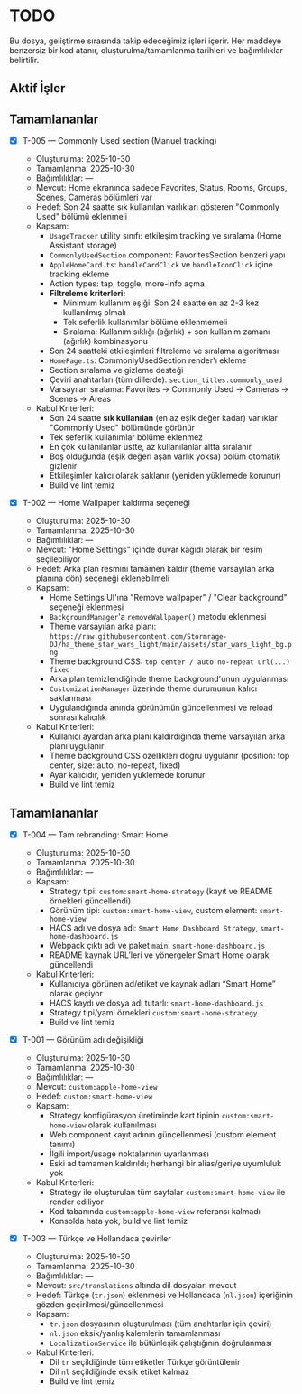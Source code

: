 # TODO

Bu dosya, geliştirme sırasında takip edeceğimiz işleri içerir. Her maddeye benzersiz bir kod atanır, oluşturulma/tamamlanma tarihleri ve bağımlılıklar belirtilir.

## Aktif İşler

## Tamamlananlar

- [x] T-005 — Commonly Used section (Manuel tracking)
  - Oluşturulma: 2025-10-30
  - Tamamlanma: 2025-10-30
  - Bağımlılıklar: —
  - Mevcut: Home ekranında sadece Favorites, Status, Rooms, Groups, Scenes, Cameras bölümleri var
  - Hedef: Son 24 saatte sık kullanılan varlıkları gösteren "Commonly Used" bölümü eklenmeli
  - Kapsam:
    - `UsageTracker` utility sınıfı: etkileşim tracking ve sıralama (Home Assistant storage)
    - `CommonlyUsedSection` component: FavoritesSection benzeri yapı
    - `AppleHomeCard.ts`: `handleCardClick` ve `handleIconClick` içine tracking ekleme
    - Action types: tap, toggle, more-info açma
    - **Filtreleme kriterleri:**
      - Minimum kullanım eşiği: Son 24 saatte en az 2-3 kez kullanılmış olmalı
      - Tek seferlik kullanımlar bölüme eklenmemeli
      - Sıralama: Kullanım sıklığı (ağırlık) + son kullanım zamanı (ağırlık) kombinasyonu
    - Son 24 saatteki etkileşimleri filtreleme ve sıralama algoritması
    - `HomePage.ts`: CommonlyUsedSection render'ı ekleme
    - Section sıralama ve gizleme desteği
    - Çeviri anahtarları (tüm dillerde): `section_titles.commonly_used`
    - Varsayılan sıralama: Favorites → Commonly Used → Cameras → Scenes → Areas
  - Kabul Kriterleri:
    - Son 24 saatte **sık kullanılan** (en az eşik değer kadar) varlıklar "Commonly Used" bölümünde görünür
    - Tek seferlik kullanımlar bölüme eklenmez
    - En çok kullanılanlar üstte, az kullanılanlar altta sıralanır
    - Boş olduğunda (eşik değeri aşan varlık yoksa) bölüm otomatik gizlenir
    - Etkileşimler kalıcı olarak saklanır (yeniden yüklemede korunur)
    - Build ve lint temiz

- [x] T-002 — Home Wallpaper kaldırma seçeneği
  - Oluşturulma: 2025-10-30
  - Tamamlanma: 2025-10-30
  - Bağımlılıklar: —
  - Mevcut: "Home Settings" içinde duvar kâğıdı olarak bir resim seçilebiliyor
  - Hedef: Arka plan resmini tamamen kaldır (theme varsayılan arka planına dön) seçeneği eklenebilmeli
  - Kapsam:
    - Home Settings UI'ına "Remove wallpaper" / "Clear background" seçeneği eklenmesi
    - `BackgroundManager`'a `removeWallpaper()` metodu eklenmesi
    - Theme varsayılan arka planı: `https://raw.githubusercontent.com/Stormrage-DJ/ha_theme_star_wars_light/main/assets/star_wars_light_bg.png`
    - Theme background CSS: `top center / auto no-repeat url(...) fixed`
    - Arka plan temizlendiğinde theme background'unun uygulanması
    - `CustomizationManager` üzerinde theme durumunun kalıcı saklanması
    - Uygulandığında anında görünümün güncellenmesi ve reload sonrası kalıcılık
  - Kabul Kriterleri:
    - Kullanıcı ayardan arka planı kaldırdığında theme varsayılan arka planı uygulanır
    - Theme background CSS özellikleri doğru uygulanır (position: top center, size: auto, no-repeat, fixed)
    - Ayar kalıcıdır, yeniden yüklemede korunur
    - Build ve lint temiz

## Tamamlananlar

- [x] T-004 — Tam rebranding: Smart Home
  - Oluşturulma: 2025-10-30
  - Tamamlanma: 2025-10-30
  - Bağımlılıklar: —
  - Kapsam:
    - Strategy tipi: `custom:smart-home-strategy` (kayıt ve README örnekleri güncellendi)
    - Görünüm tipi: `custom:smart-home-view`, custom element: `smart-home-view`
    - HACS adı ve dosya adı: `Smart Home Dashboard Strategy`, `smart-home-dashboard.js`
    - Webpack çıktı adı ve paket `main`: `smart-home-dashboard.js`
    - README kaynak URL’leri ve yönergeler Smart Home olarak güncellendi
  - Kabul Kriterleri:
    - Kullanıcıya görünen ad/etiket ve kaynak adları “Smart Home” olarak geçiyor
    - HACS kaydı ve dosya adı tutarlı: `smart-home-dashboard.js`
    - Strategy tipi/yaml örnekleri `custom:smart-home-strategy`
    - Build ve lint temiz

- [x] T-001 — Görünüm adı değişikliği
  - Oluşturulma: 2025-10-30
  - Tamamlanma: 2025-10-30
  - Bağımlılıklar: —
  - Mevcut: `custom:apple-home-view`
  - Hedef: `custom:smart-home-view`
  - Kapsam:
    - Strategy konfigürasyon üretiminde kart tipinin `custom:smart-home-view` olarak kullanılması
    - Web component kayıt adının güncellenmesi (custom element tanımı)
    - İlgili import/usage noktalarının uyarlanması
    - Eski ad tamamen kaldırıldı; herhangi bir alias/geriye uyumluluk yok
  - Kabul Kriterleri:
    - Strategy ile oluşturulan tüm sayfalar `custom:smart-home-view` ile render ediliyor
    - Kod tabanında `custom:apple-home-view` referansı kalmadı
    - Konsolda hata yok, build ve lint temiz

- [x] T-003 — Türkçe ve Hollandaca çeviriler
  - Oluşturulma: 2025-10-30
  - Tamamlanma: 2025-10-30
  - Bağımlılıklar: —
  - Mevcut: `src/translations` altında dil dosyaları mevcut
  - Hedef: Türkçe (`tr.json`) eklenmesi ve Hollandaca (`nl.json`) içeriğinin gözden geçirilmesi/güncellenmesi
  - Kapsam:
    - `tr.json` dosyasının oluşturulması (tüm anahtarlar için çeviri)
    - `nl.json` eksik/yanlış kalemlerin tamamlanması
    - `LocalizationService` ile bütünleşik çalıştığının doğrulanması
  - Kabul Kriterleri:
    - Dil `tr` seçildiğinde tüm etiketler Türkçe görüntülenir
    - Dil `nl` seçildiğinde eksik etiket kalmaz
    - Build ve lint temiz
